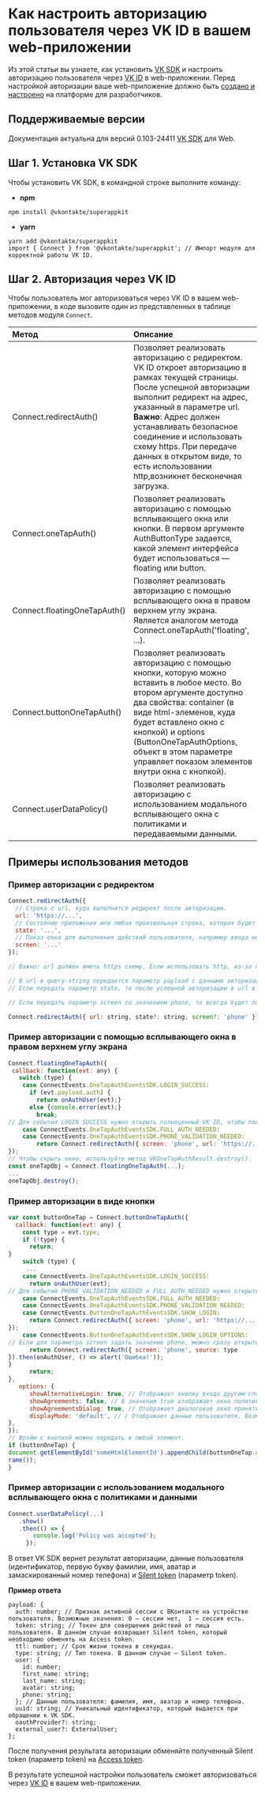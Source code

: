 # Как настроить авторизацию пользователя через VK ID в вашем web-приложении
Из этой статьи вы узнаете, как установить [VK SDK](https://dev.vk.com/libraries/vk-sdk) и настроить авторизацию пользователя через [VK ID](https://dev.vk.com/vkid/about) в web-приложении.
Перед настройкой авторизации ваше web-приложение должно быть [создано и настроено](https://dev.vk.com/vkid/create-application) на платформе для разработчиков.

## Поддерживаемые версии
Документация актуальна для версий 0.103-24411 [VK SDK](https://dev.vk.com/libraries/vk-sdk) для Web.

## Шаг 1. Установка VK SDK
Чтобы установить VK SDK, в командной строке выполните команду:
* **npm**
```
npm install @vkontakte/superappkit
```
* **yarn**
```
yarn add @vkontakte/superappkit
import { Connect } from '@vkontakte/superappkit'; // Импорт модуля для корректной работы VK ID. 
```

## Шаг 2. Авторизация через VK ID
Чтобы пользователь мог авторизоваться через VK ID в вашем web-приложении, в коде вызовите один из представленных в таблице методов модуля `Connect`.

**Метод** | **Описание** 
:--- | :---
Connect.redirectAuth() | Позволяет реализовать авторизацию с редиректом. VK ID откроет авторизацию в рамках текущей страницы. После успешной авторизации выполнит редирект на адрес, указанный в параметре url.  **Важно**: Адрес должен устанавливать безопасное соединение и использовать схему https. При передаче данных в открытом виде, то есть использовании http,возникнет бесконечная загрузка.
Connect.oneTapAuth() | 	Позволяет реализовать авторизацию с помощью всплывающего окна или кнопки. В первом аргументе AuthButtonType задается, какой элемент интерфейса будет использоваться — floating или button.
Connect.floatingOneTapAuth() | Позволяет реализовать авторизацию c помощью всплывающего окна в правом верхнем углу экрана. Является аналогом метода Connect.oneTapAuth('floating', ...).
Connect.buttonOneTapAuth() | Позволяет реализовать авторизацию с помощью кнопки, которую можно вставить в любое место.  Во втором аргументе доступно два свойства: container (в виде html-элеменов, куда будет вставлено окно с кнопкой) и options (ButtonOneTapAuthOptions, объект в этом параметре управляет показом элементов внутри окна с кнопкой).
Connect.userDataPolicy() | Позволяет реализовать авторизацию с использованием модального всплывающего окна с политиками и передаваемыми данными.


## Примеры использования методов

### Пример авторизации с редиректом
```JavaScript
Connect.redirectAuth({
  // Строка с url, куда выполнится редирект после авторизации.
  url: 'https://...',
  // Cостояние приложения или любая произвольная строка, которая будет добавлена к url после авторизации.
  state: '...',
  // Показ окна для выполнения действий пользователя, например ввода номера телефона.
  screen: '...'
});

// Важно: url должен иметь https схему. Если использовать http, из-за передачи данных в отркытом виде возникнет бесконечная загрузка.

// В url в query-string передается параметр payload с данными авторизации. Формат данных в payload - VKSilentTokenPayload.
// Если передать параметр state, то после успешной авторизации в url в query-string передастся параметр state с таким же значением, как и в методе Connect.redirectAuth().

// Если передать параметр screen со значением phone, то всегда будет показываться экран с вводом номера телефона,  даже если аккаунт пользователя найден.

Connect.redirectAuth({ url: string, state?: string, screen?: 'phone' });
```


### Пример авторизации c помощью всплывающего окна в правом верхнем углу экрана
```JavaScript
Connect.floatingOneTapAuth({
 callback: function(evt: any) {
   switch (type) {
    case ConnectEvents.OneTapAuthEventsSDK.LOGIN_SUCCESS:
      if (evt.payload.auth) {
        return onAuthUser(evt);}
      else {console.error(evt);}
        break;
// Для события LOGIN_SUCCESS нужно открыть полноценный VK ID, чтобы пользователь дорегистрировался или прошел проверку по номеру телефона.
    case ConnectEvents.OneTapAuthEventsSDK.FULL_AUTH_NEEDED:
    case ConnectEvents.OneTapAuthEventsSDK.PHONE_VALIDATION_NEEDED:
        return Connect.redirectAuth({ screen: 'phone', url: 'https://...'});}},
});
// Чтобы скрыть окно, используйте метод VKOneTapAuthResult.destroy().
const oneTapObj = Connect.floatingOneTapAuth(...);
...
oneTapObj.destroy();
```

### Пример авторизации в виде кнопки
```JavaScript
var const buttonOneTap = Connect.buttonOneTapAuth({
  callback: function(evt: any) {
    const type = evt.type; 
    if (!type) {
      return;
}
    switch (type) {
     ...
    case ConnectEvents.OneTapAuthEventsSDK.LOGIN_SUCCESS:
      return onAuthUser(evt);
// Для событий PHONE_VALIDATION_NEEDED и FULL_AUTH_NEEDED нужно открыть полноценный VK ID, чтобы пользователь дорегистрировался или прошел проверку по номеру телефона.
    case ConnectEvents.OneTapAuthEventsSDK.FULL_AUTH_NEEDED:
    case ConnectEvents.OneTapAuthEventsSDK.PHONE_VALIDATION_NEEDED:
    case ConnectEvents.ButtonOneTapAuthEventsSDK.SHOW_LOGIN:
      return Connect.redirectAuth({ screen: 'phone', url: 'https://...'
});
    case ConnectEvents.ButtonOneTapAuthEventsSDK.SHOW_LOGIN_OPTIONS:
// Если для параметра screen задать значение phone, можно сразу открыть окно ввода телефона в VK ID.
      return Connect.redirectAuth({ screen: 'phone', source: type 
}).then(onAuthUser, () => alert('Ошибка!'));
}
      return;
},
   options: {
      showAlternativeLogin: true, // Отображает кнопку входа другим способом.
      showAgreements: false, // В значении true отображает окно политик конфиденциальности, если пользователь еще не принимал политики.
      showAgreementsDialog: true, // Отображает диалоговое окно принятия политик.
      displayMode: 'default', // / Отображает данные пользователя. Возможные значения: default — только имя, name_phone — имя и телефон, phone_name — телефон и имя.
},
});
// Фрэйм с кнопкой можно передать в любой элемент.
if (buttonOneTap) {
document.getElementById('someHtmlElementId').appendChild(buttonOneTap.getF
rame());
}
```

### Пример авторизации с использованием модального всплывающего окна с политиками и данными
```JavaScript
Connect.userDataPolicy(...)
   .show()
   .then(() => {
       console.log('Policy was accepted');
     }); 
```
В ответ VK SDK вернет результат авторизации, данные пользователя (идентификатор, первую букву фамилии, имя, аватар и замаскированный номер телефона) и [Silent token](https://dev.vk.com/vkid/tokens/silent-token) (параметр token).

**Пример ответа**
```
payload: {
  auth: number; // Признак активной сессии с ВКонтакте на устройстве пользователя. Возможные значения: 0 — сессии нет,  1 — сессия есть.
  token: string; // Токен для совершения действий от лица пользователя. В данном случае возвращает Silent token, который необходимо обменять на Access token.
  ttl: number; // Срок жизни токена в секундах.
  type: string; // Тип токена. В данном случае — Silent token.
  user: {
    id: number;
    first_name: string;
    last_name: string;
    avatar: string;
    phone: string;
  }; // Данные пользователя: фамилия, имя, аватар и номер телефона.
  uuid: string; // Уникальный идентификатор, который выдается при обращении к VK SDK.
  oauthProvider?: string;
  external_user?: ExternalUser;
};
```

После получения результата авторизации обменяйте полученный Silent token (параметр token) на [Access token](https://dev.vk.com/vkid/tokens/access-token).

В результате успешной настройки пользователь сможет авторизоваться через [VK ID](https://dev.vk.com/vkid/about) в вашем web-приложении.